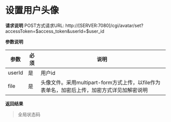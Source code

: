 # 设置用户头像

**请求说明**
POST方式请求URL:
http://[SERVER:7080]/cgi/avatar/set?accessToken=$access_token&userId=$user_id

**参数说明**

| 参数   | 必须 | 说明                                                         |
| ------ | ---- | ------------------------------------------------------------ |
| userId | 是   | 用户id                                                       |
| file   | 是   | 头像文件。采用multipart-form方式上传，以file作为表单名，加密后上传，加密方式详见加解密说明 |

**返回结果**

> 全局状态码